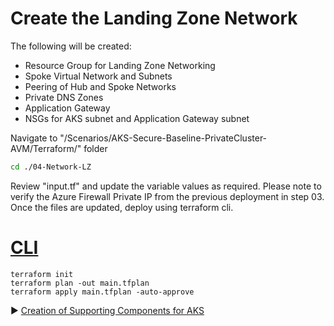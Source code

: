 # Create the Landing Zone Network

The following will be created:

* Resource Group for Landing Zone Networking
* Spoke Virtual Network and Subnets
* Peering of Hub and Spoke Networks
* Private DNS Zones
* Application Gateway
* NSGs for AKS subnet and Application Gateway subnet

Navigate to "/Scenarios/AKS-Secure-Baseline-PrivateCluster-AVM/Terraform/" folder

```bash
cd ./04-Network-LZ
```

Review "input.tf" and update the variable values as required. Please note to verify the Azure Firewall Private IP from the previous deployment in step 03. Once the files are updated, deploy using terraform cli.

# [CLI](#tab/CLI)

```terracli
terraform init
terraform plan -out main.tfplan
terraform apply main.tfplan -auto-approve
```

:arrow_forward: [Creation of Supporting Components for AKS](./05-aks-supporting.md)
